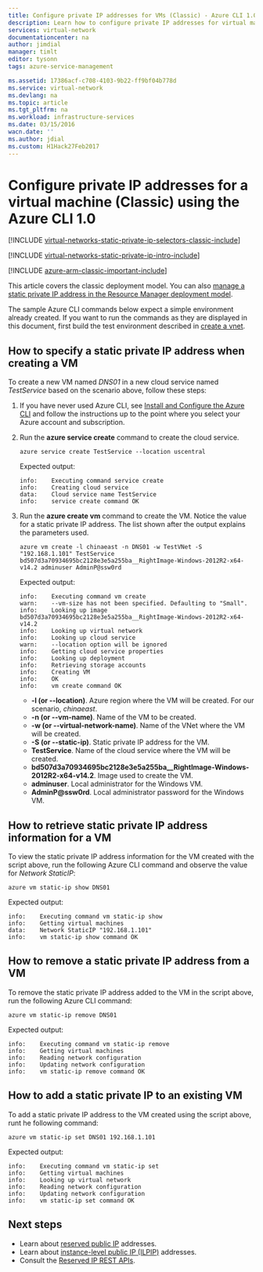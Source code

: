 ```yaml
---
title: Configure private IP addresses for VMs (Classic) - Azure CLI 1.0| Azure
description: Learn how to configure private IP addresses for virtual machines (Classic) using the Azure command-line interface (CLI) 1.0.
services: virtual-network
documentationcenter: na
author: jimdial
manager: timlt
editor: tysonn
tags: azure-service-management

ms.assetid: 17386acf-c708-4103-9b22-ff9bf04b778d
ms.service: virtual-network
ms.devlang: na
ms.topic: article
ms.tgt_pltfrm: na
ms.workload: infrastructure-services
ms.date: 03/15/2016
wacn.date: ''
ms.author: jdial
ms.custom: H1Hack27Feb2017
---
```


# Configure private IP addresses for a virtual machine (Classic) using the Azure CLI 1.0

[!INCLUDE [virtual-networks-static-private-ip-selectors-classic-include](../../includes/virtual-networks-static-private-ip-selectors-classic-include.md)]

[!INCLUDE [virtual-networks-static-private-ip-intro-include](../../includes/virtual-networks-static-private-ip-intro-include.md)]

[!INCLUDE [azure-arm-classic-important-include](../../includes/azure-arm-classic-important-include.md)]

This article covers the classic deployment model. You can also [manage a static private IP address in the Resource Manager deployment model](./virtual-networks-static-private-ip-arm-cli.md).

The sample Azure CLI commands below expect a simple environment already created. If you want to run the commands as they are displayed in this document, first build the test environment described in [create a vnet](./virtual-networks-create-vnet-classic-cli.md).

## How to specify a static private IP address when creating a VM
To create a new VM named *DNS01* in a new cloud service named *TestService* based on the scenario above, follow these steps:

1. If you have never used Azure CLI, see [Install and Configure the Azure CLI](/documentation/articles/cli-install-nodejs/) and follow the instructions up to the point where you select your Azure account and subscription.
2. Run the **azure service create** command to create the cloud service.

    ```
    azure service create TestService --location uscentral
    ```

    Expected output:

    ```
    info:    Executing command service create
    info:    Creating cloud service
    data:    Cloud service name TestService
    info:    service create command OK
    ```
3. Run the **azure create vm** command to create the VM. Notice the value for a static private IP address. The list shown after the output explains the parameters used.

    ```
    azure vm create -l chinaeast -n DNS01 -w TestVNet -S "192.168.1.101" TestService bd507d3a70934695bc2128e3e5a255ba__RightImage-Windows-2012R2-x64-v14.2 adminuser AdminP@ssw0rd
    ```

    Expected output:

    ```
    info:    Executing command vm create
    warn:    --vm-size has not been specified. Defaulting to "Small".
    info:    Looking up image bd507d3a70934695bc2128e3e5a255ba__RightImage-Windows-2012R2-x64-v14.2
    info:    Looking up virtual network
    info:    Looking up cloud service
    warn:    --location option will be ignored
    info:    Getting cloud service properties
    info:    Looking up deployment
    info:    Retrieving storage accounts
    info:    Creating VM
    info:    OK
    info:    vm create command OK
    ```

    * **-l (or --location)**. Azure region where the VM will be created. For our scenario, *chinaeast*.
    * **-n (or --vm-name)**. Name of the VM to be created.
    * **-w (or --virtual-network-name)**. Name of the VNet where the VM will be created. 
    * **-S (or --static-ip)**. Static private IP address for the VM.
    * **TestService**. Name of the cloud service where the VM will be created.
    * **bd507d3a70934695bc2128e3e5a255ba__RightImage-Windows-2012R2-x64-v14.2**. Image used to create the VM.
    * **adminuser**. Local administrator for the Windows VM.
    * **AdminP@ssw0rd**. Local administrator password for the Windows VM.

## How to retrieve static private IP address information for a VM
To view the static private IP address information for the VM created with the script above, run the following Azure CLI command and observe the value for *Network StaticIP*:

```
azure vm static-ip show DNS01
```

Expected output:

```
info:    Executing command vm static-ip show
info:    Getting virtual machines
data:    Network StaticIP "192.168.1.101"
info:    vm static-ip show command OK
```

## How to remove a static private IP address from a VM
To remove the static private IP address added to the VM in the script above, run the following Azure CLI command:

```
azure vm static-ip remove DNS01
```

Expected output:

```
info:    Executing command vm static-ip remove
info:    Getting virtual machines
info:    Reading network configuration
info:    Updating network configuration
info:    vm static-ip remove command OK
```

## How to add a static private IP to an existing VM
To add a static private IP address to the VM created using the script above, runt he following command:

```
azure vm static-ip set DNS01 192.168.1.101
```

Expected output:

```
info:    Executing command vm static-ip set
info:    Getting virtual machines
info:    Looking up virtual network
info:    Reading network configuration
info:    Updating network configuration
info:    vm static-ip set command OK
```

## Next steps
* Learn about [reserved public IP](./virtual-networks-reserved-public-ip.md) addresses.
* Learn about [instance-level public IP (ILPIP)](./virtual-networks-instance-level-public-ip.md) addresses.
* Consult the [Reserved IP REST APIs](https://msdn.microsoft.com/zh-cn/library/azure/dn722420.aspx).
